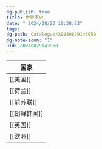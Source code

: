 ```yaml
---
dg-publish: true
title: 世界历史
date: " 2024/08/23 10:38:22"
tags: 
dg-path: Catalogue/20240829143950
dg-note-icon: "1"
uid: 20240829143950
---
```


| 国家       |
| -------- |
| [[美国]]   |
| [[荷兰]]   |
| [[前苏联]]  |
| [[朝鲜韩国]] |
| [[英国]]   |
| [[欧洲]]   |


